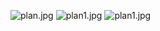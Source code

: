 ![plan.jpg](https://bitbucket.org/repo/kKKyB9A/images/205439299-IMG_0135.jpg)
![plan1.jpg](https://bitbucket.org/repo/kKKyB9A/images/4224751919-IMG_0147.jpg)
![plan1.jpg](https://bitbucket.org/repo/kKKyB9A/images/1118373917-IMG_0144.jpg)

